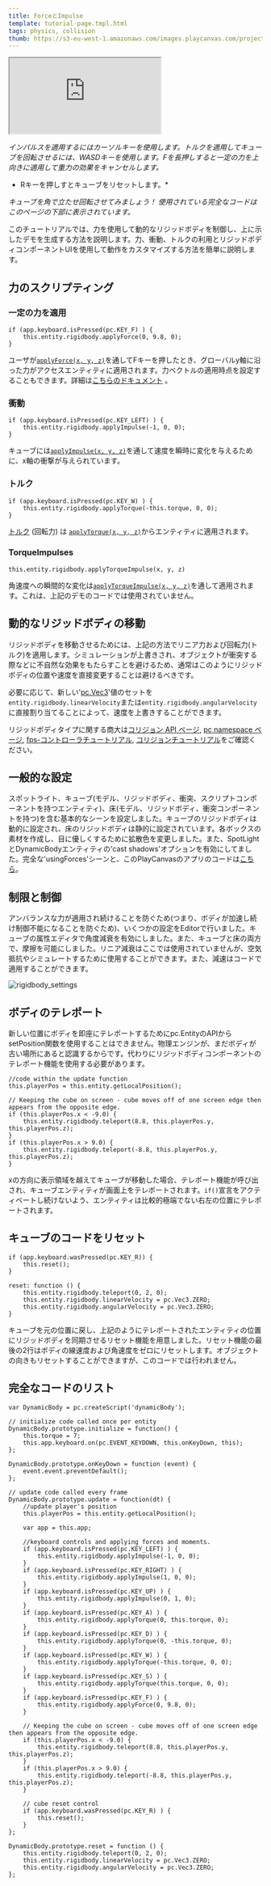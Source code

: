 ```yaml
---
title: ForceとImpulse
template: tutorial-page.tmpl.html
tags: physics, collision
thumb: https://s3-eu-west-1.amazonaws.com/images.playcanvas.com/projects/12/405828/95F429-image-75.jpg
---
```


<iframe src="https://playcanv.as/p/8LTSuf4F"></iframe>

*インパルスを適用するにはカーソルキーを使用します。トルクを適用してキューブを回転させるには、WASDキーを使用します。Fを長押しすると一定の力を上向きに適用して重力の効果をキャンセルします。*
* Rキーを押しすとキューブをリセットします。*

*キューブを角で立たせ回転させてみましょう！*
*使用されている完全なコードはこのページの下部に表示されています。*

このチュートリアルでは、力を使用して動的なリジッドボディを制御し、上に示したデモを生成する方法を説明します。力、衝動、トルクの利用とリジッドボディコンポーネントUIを使用して動作をカスタマイズする方法を簡単に説明します。

## 力のスクリプティング

### 一定の力を適用

~~~javascript~~~
if (app.keyboard.isPressed(pc.KEY_F) ) {
    this.entity.rigidbody.applyForce(0, 9.8, 0);
}
~~~

ユーザが[`applyForce(x, y, z)`][1]を通してFキーを押したとき、グローバルy軸に沿った力がアクセスエンティティに適用されます。力ベクトルの適用時点を設定することもできます。詳細は[こちらのドキュメント][2] 。

### 衝動

~~~javascript~~~
if (app.keyboard.isPressed(pc.KEY_LEFT) ) {
    this.entity.rigidbody.applyImpulse(-1, 0, 0);
}
~~~

キューブには[`applyImpulse(x, y, z)`][3]を通して速度を瞬時に変化を与えるために、x軸の衝撃が与えられています。

### トルク

~~~javascript~~~
if (app.keyboard.isPressed(pc.KEY_W) ) {
    this.entity.rigidbody.applyTorque(-this.torque, 0, 0);
}
~~~

[トルク](https://en.wikipedia.org/wiki/Torque) (回転力) は [`applyTorque(x, y, z)`][4]からエンティティに適用されます。

### TorqueImpulses

~~~javascript~~~
this.entity.rigidbody.applyTorqueImpulse(x, y, z)
~~~

角速度への瞬間的な変化は[`applyTorqueImpulse(x, y, z)`][5]を通して適用されます。これは、上記のデモのコードでは使用されていません。

## 動的なリジッドボディの移動

リジッドボディを移動させるためには、上記の方法でリニア力および回転力(トルク)を適用します。シミュレーションが上書きされ、オブジェクトが衝突する際などに不自然な効果をもたらすことを避けるため、通常はこのようにリジッドボディの位置や速度を直接変更することは避けるべきです。

必要に応じて、新しい'[pc.Vec3][6]'値のセットを`entity.rigidbody.linearVelocity`または`entity.rigidbody.angularVelocity`に直接割り当てることによって、速度を上書きすることができます。

リジッドボディタイプに関する商大は[コリジョン API ページ][8],  [pc namespace ページ][9], [fps-コントローラチュートリアル][11], [コリジョンチュートリアル][10]をご確認ください。

## 一般的な設定

スポットライト、キューブ(モデル、リジッドボディ、衝突、スクリプトコンポーネントを持つエンティティ)、床(モデル、リジッドボディ、衝突コンポーネントを持つ)を含む基本的なシーンを設定しました。キューブのリジッドボディは動的に設定され、床のリジッドボディは静的に設定されています。各ボックスの素材を作成し、目に優しくするために拡散色を変更しました。また、SpotLightとDynamicBodyエンティティの'cast shadows'オプションを有効にしてました。完全な'usingForces'シーンと、このPlayCanvasのアプリのコードは[こちら][12]。

## 制限と制御

アンバランスな力が適用され続けることを防ぐため(つまり、ボディが加速し続け制御不能になることを防ぐため)、いくつかの設定をEditorで行いました。キューブの属性エディタで角度減衰を有効にしました。また、キューブと床の両方で、摩擦を可能にしました。リニア減衰はここでは使用されていませんが、空気抵抗やシミュレートするために使用することができます。また、減速はコードで適用することができます。

<img src="/images/tutorials/forces/rigidbody_settings.jpg" alt="rigidbody_settings"/>

## ボディのテレポート

新しい位置にボディを即座にテレポートするためにpc.EntityのAPIからsetPosition関数を使用することはできません。物理エンジンが、まだボディが古い場所にあると認識するからです。代わりにリジッドボディコンポーネントのテレポート機能を使用する必要があります。

~~~js~~~
//code within the update function
this.playerPos = this.entity.getLocalPosition();

// Keeping the cube on screen - cube moves off of one screen edge then appears from the opposite edge.
if (this.playerPos.x < -9.0) {
    this.entity.rigidbody.teleport(8.8, this.playerPos.y, this.playerPos.z);
}
if (this.playerPos.x > 9.0) {
    this.entity.rigidbody.teleport(-8.8, this.playerPos.y, this.playerPos.z);
}
~~~

xの方向に表示領域を越えてキューブが移動した場合、テレポート機能が呼び出され、キューブエンティティが画面上をテレポートされます。`if()`宣言をアクティベートし続けないよう、エンティティは比較的極端でない右左の位置にテレポートされます。

## キューブのコードをリセット

~~~javascript~~~
if (app.keyboard.wasPressed(pc.KEY_R)) {
    this.reset();
}
~~~
~~~javascript~~~
reset: function () {
    this.entity.rigidbody.teleport(0, 2, 0);
    this.entity.rigidbody.linearVelocity = pc.Vec3.ZERO;
    this.entity.rigidbody.angularVelocity = pc.Vec3.ZERO;
}
~~~

キューブを元の位置に戻し、上記のようにテレポートされたエンティティの位置にリジッドボディを同期させるリセット機能を用意しました。リセット機能の最後の2行はボディの線速度および角速度をゼロにリセットします。オブジェクトの向きもリセットすることができますが、このコードでは行われません。

## 完全なコードのリスト

~~~javascript~~~
var DynamicBody = pc.createScript('dynamicBody');

// initialize code called once per entity
DynamicBody.prototype.initialize = function() {
    this.torque = 7;
    this.app.keyboard.on(pc.EVENT_KEYDOWN, this.onKeyDown, this);
};

DynamicBody.prototype.onKeyDown = function (event) {
    event.event.preventDefault();
};

// update code called every frame
DynamicBody.prototype.update = function(dt) {
    //update player's position
    this.playerPos = this.entity.getLocalPosition();

    var app = this.app;

    //keyboard controls and applying forces and moments.
    if (app.keyboard.isPressed(pc.KEY_LEFT) ) {
        this.entity.rigidbody.applyImpulse(-1, 0, 0);
    }
    if (app.keyboard.isPressed(pc.KEY_RIGHT) ) {
        this.entity.rigidbody.applyImpulse(1, 0, 0);
    }
    if (app.keyboard.isPressed(pc.KEY_UP) ) {
        this.entity.rigidbody.applyImpulse(0, 1, 0);
    }
    if (app.keyboard.isPressed(pc.KEY_A) ) {
        this.entity.rigidbody.applyTorque(0, this.torque, 0);
    }
    if (app.keyboard.isPressed(pc.KEY_D) ) {
        this.entity.rigidbody.applyTorque(0, -this.torque, 0);
    }
    if (app.keyboard.isPressed(pc.KEY_W) ) {
        this.entity.rigidbody.applyTorque(-this.torque, 0, 0);
    }
    if (app.keyboard.isPressed(pc.KEY_S) ) {
        this.entity.rigidbody.applyTorque(this.torque, 0, 0);
    }
    if (app.keyboard.isPressed(pc.KEY_F) ) {
        this.entity.rigidbody.applyForce(0, 9.8, 0);
    }

    // Keeping the cube on screen - cube moves off of one screen edge then appears from the opposite edge.
    if (this.playerPos.x < -9.0) {
        this.entity.rigidbody.teleport(8.8, this.playerPos.y, this.playerPos.z);
    }
    if (this.playerPos.x > 9.0) {
        this.entity.rigidbody.teleport(-8.8, this.playerPos.y, this.playerPos.z);
    }

    // cube reset control
    if (app.keyboard.wasPressed(pc.KEY_R) ) {
        this.reset();
    }
};

DynamicBody.prototype.reset = function () {
    this.entity.rigidbody.teleport(0, 2, 0);
    this.entity.rigidbody.linearVelocity = pc.Vec3.ZERO;
    this.entity.rigidbody.angularVelocity = pc.Vec3.ZERO;
};
~~~

[1]: /engine/api/stable/symbols/pc.RigidBodyComponent.html#applyForce
[2]: /engine/api/stable/symbols/pc.RigidBodyComponent.html#applyForce
[3]: /engine/api/stable/symbols/pc.RigidBodyComponent.html#applyImpulse
[4]: /engine/api/stable/symbols/pc.RigidBodyComponent.html#applyTorque
[5]: /engine/api/stable/symbols/pc.RigidBodyComponent.html#applyTorqueImpulse
[7]: /tutorials/beginner/manipulating-entities/
[6]: /engine/api/stable/symbols/pc.Vec3.html
[7]: /engine/api/stable/symbols/pc.RigidBodyComponent.html#syncEntityToBody
[8]: /engine/api/stable/symbols/pc.CollisionComponent.html
[9]: /engine/api/stable/symbols/pc.html
[10]: /tutorials/intermediate/collision-and-triggers/
[11]: /tutorials/advanced/fps-controller/
[12]: https://playcanvas.com/project/405828/overview/tutorial-forces--impulses

